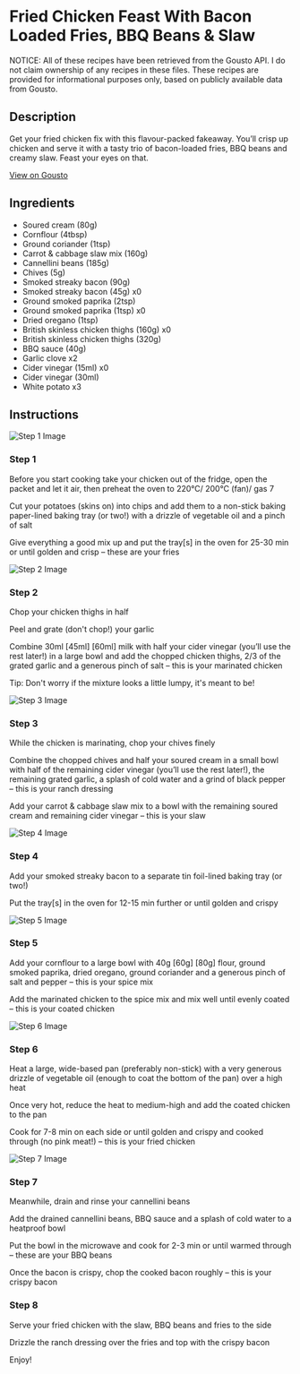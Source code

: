 # Fried Chicken Feast With Bacon Loaded Fries, BBQ Beans & Slaw

NOTICE: All of these recipes have been retrieved from the Gousto API. I do not claim ownership of any recipes in these files. These recipes are provided for informational purposes only, based on publicly available data from Gousto.

## Description

Get your fried chicken fix with this flavour-packed fakeaway. You’ll crisp up chicken and serve it with a tasty trio of bacon-loaded fries, BBQ beans and creamy slaw. Feast your eyes on that.

[View on Gousto](https://www.gousto.co.uk/recipes/cookbook/fried-chicken-feast-with-bacon-loaded-fries-bbq-beans-slaw)

## Ingredients

- Soured cream (80g)
- Cornflour (4tbsp)
- Ground coriander (1tsp)
- Carrot & cabbage slaw mix (160g)
- Cannellini beans (185g)
- Chives (5g)
- Smoked streaky bacon (90g)
- Smoked streaky bacon (45g) x0
- Ground smoked paprika (2tsp)
- Ground smoked paprika (1tsp) x0
- Dried oregano (1tsp)
- British skinless chicken thighs (160g) x0
- British skinless chicken thighs (320g)
- BBQ sauce (40g)
- Garlic clove x2
- Cider vinegar (15ml) x0
- Cider vinegar (30ml)
- White potato x3

## Instructions

![Step 1 Image](https://production-media.gousto.co.uk/cms/recipe-step-image/Step-1-1699376192112-x200.jpg)

### Step 1

Before you start cooking take your chicken out of the fridge, open the packet and let it air, then preheat the oven to 220°C/ 200°C (fan)/ gas 7

Cut your potatoes (skins on) into chips and add them to a non-stick baking paper-lined baking tray (or two!) with a drizzle of vegetable oil and a pinch of salt

Give everything a good mix up and put the tray[s] in the oven for 25-30 min or until golden and crisp – these are your fries

![Step 2 Image](https://production-media.gousto.co.uk/cms/recipe-step-image/Step-2-1699376198412-x200.jpg)

### Step 2

Chop your chicken thighs in half

Peel and grate (don't chop!) your garlic

Combine 30ml <span class="text-purple">[45ml]</span> <span class="text-danger">[60ml]</span> milk with half your cider vinegar (you’ll use the rest later!) in a large bowl and add the chopped chicken thighs, 2/3 of the grated garlic and a generous pinch of salt – this is your marinated chicken

Tip: Don't worry if the mixture looks a little lumpy, it's meant to be!

![Step 3 Image](https://production-media.gousto.co.uk/cms/recipe-step-image/Step-3-1699376201826-x200.jpg)

### Step 3

While the chicken is marinating, chop your chives finely

Combine the chopped chives and half your soured cream in a small bowl with half of the remaining cider vinegar (you’ll use the rest later!), the remaining grated garlic, a splash of cold water and a grind of black pepper – this is your ranch dressing

Add your carrot & cabbage slaw mix to a bowl with the remaining soured cream and remaining cider vinegar – this is your slaw

![Step 4 Image](https://production-media.gousto.co.uk/cms/recipe-step-image/Step-4-1699376205642-x200.jpg)

### Step 4

Add your smoked streaky bacon to a separate tin foil-lined baking tray (or two!)

Put the tray[s] in the oven for 12-15 min further or until golden and crispy

![Step 5 Image](https://production-media.gousto.co.uk/cms/recipe-step-image/Step-5-1699376210286-x200.jpg)

### Step 5

Add your cornflour to a large bowl with 40g <span class="text-purple">[60g]</span> <span class="text-danger">[80g]</span> flour, ground smoked paprika, dried oregano, ground coriander and a generous pinch of salt and pepper – this is your spice mix

Add the marinated chicken to the spice mix and mix well until evenly coated – this is your coated chicken

![Step 6 Image](https://production-media.gousto.co.uk/cms/recipe-step-image/Step-6-1699376213880-x200.jpg)

### Step 6

Heat a large, wide-based pan (preferably non-stick) with a very generous drizzle of vegetable oil (enough to coat the bottom of the pan) over a high heat

Once very hot, reduce the heat to medium-high and add the coated chicken to the pan

Cook for 7-8 min on each side or until golden and crispy and cooked through (no pink meat!) – this is your fried chicken

![Step 7 Image](https://production-media.gousto.co.uk/cms/recipe-step-image/Step-7-1699376217575-x200.jpg)

### Step 7

Meanwhile, drain and rinse your cannellini beans

Add the drained cannellini beans, BBQ sauce and a splash of cold water to a heatproof bowl

Put the bowl in the microwave and cook for 2-3 min or until warmed through – these are your BBQ beans

Once the bacon is crispy, chop the cooked bacon roughly – this is your crispy bacon

### Step 8

Serve your fried chicken with the slaw, BBQ beans and fries to the side

Drizzle the ranch dressing over the fries and top with the crispy bacon

Enjoy!

